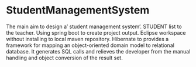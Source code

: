 # StudentManagementSystem
The main aim to design a’ student management system’. STUDENT list to the teacher. 
Using spring boot to create project output. Eclipse workspace without installing to local maven repository. 
Hibernate to provides a framework for mapping an object-oriented domain model to relational database. 
It generates SQL calls and relieves the developer from the manual handling and object conversion of the result set.
